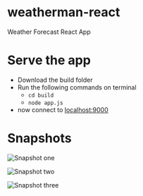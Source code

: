 # weatherman-react
Weather Forecast React App

# Serve the app
* Download the build folder
* Run the following commands on terminal
  * `cd build`
  * `node app.js`
* now connect to [localhost:9000](http://localhost:9000/)

# Snapshots
![Snapshot one](https://i.ibb.co/B2XSJST/weather-man-3.png)

![Snapshot two](https://i.ibb.co/Z1QpHyf/weather-man-1.png)

![Snapshot three](https://i.ibb.co/qy35J4Q/weather-man-2.png)
